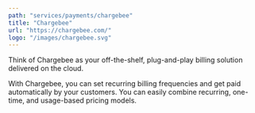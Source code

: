 ```yaml
---
path: "services/payments/chargebee"
title: "Chargebee"
url: "https://chargebee.com/"
logo: "/images/chargebee.svg"
---
```


Think of Chargebee as your off-the-shelf, plug-and-play billing solution delivered on the cloud.

With Chargebee, you can set recurring billing frequencies and get paid automatically by your customers. You can easily combine recurring, one-time, and usage-based pricing models.

